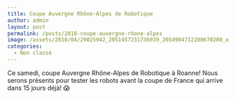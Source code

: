 ```yaml
---
title: Coupe Auvergne Rhône-Alpes de Robotique
author: admin
layout: post
permalink: /posts/2018-coupe-auvergne-rhone-alpes
image: /assets/2018/04/29025942_2051457231736039_2654904712280670208_o.jpg
categories:
  - Non classé
---
```

Ce samedi, coupe Auvergne Rhône-Alpes de Robotique à Roanne! Nous serons présents pour tester les robots avant la coupe de France qui arrive dans 15 jours déjà! 😱
